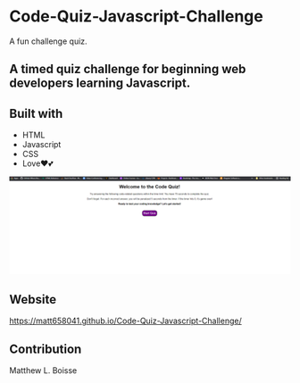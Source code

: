# Code-Quiz-Javascript-Challenge
 A fun challenge quiz.
## A timed quiz challenge for beginning web developers learning Javascript.

## Built with 
* HTML
* Javascript
* CSS 
* Love❤️💕

![alt text](images/readme-2022-03-04%20.png)

## Website
https://matt658041.github.io/Code-Quiz-Javascript-Challenge/

## Contribution
Matthew L. Boisse